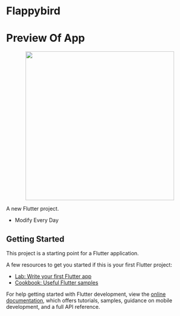 # Flappybird
# Preview Of App
<p align="center" >
  <img src="https://github.com/EliteMandy/Flappy-Bird/assets/99544156/75fa33dc-43e6-48c1-87a5-c750d0d2b813" height=400px  style="clip: rect(50px, 250px, 150px, 50px); overflow: hidden;"/>
</p>
<!-- ![Flappy Bird](https://github.com/EliteMandy/Flappy-Bird/assets/99544156/75fa33dc-43e6-48c1-87a5-c750d0d2b813) -->

A new Flutter project.
- Modify Every Day

## Getting Started

This project is a starting point for a Flutter application.

A few resources to get you started if this is your first Flutter project:

- [Lab: Write your first Flutter app](https://docs.flutter.dev/get-started/codelab)
- [Cookbook: Useful Flutter samples](https://docs.flutter.dev/cookbook)

For help getting started with Flutter development, view the
[online documentation](https://docs.flutter.dev/), which offers tutorials,
samples, guidance on mobile development, and a full API reference.
